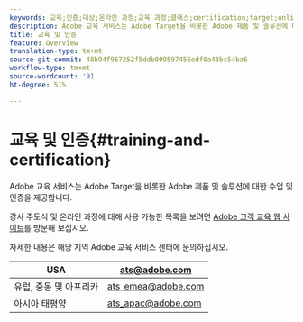 ```yaml
---
keywords: 교육;인증;대상;온라인 과정;교육 과정;클래스;certification;target;online course;class;classes
description: Adobe 교육 서비스는 Adobe Target을 비롯한 Adobe 제품 및 솔루션에 대한 수업 및 인증을 제공합니다.
title: 교육 및 인증
feature: Overview
translation-type: tm+mt
source-git-commit: 48b94f967252f5ddb009597456edf0a43bc54ba6
workflow-type: tm+mt
source-wordcount: '91'
ht-degree: 51%

---
```



# 교육 및 인증{#training-and-certification}

Adobe 교육 서비스는 Adobe Target을 비롯한 Adobe 제품 및 솔루션에 대한 수업 및 인증을 제공합니다.

강사 주도식 및 온라인 과정에 대해 사용 가능한 목록을 보려면 [Adobe 고객 교육 웹 사이트](https://training.adobe.com/training/courses.html#solution=adobeTarget)를 방문해 보십시오.

자세한 내용은 해당 지역 Adobe 교육 서비스 센터에 문의하십시오.

| USA | [ats@adobe.com](mailto:ats@adobe.com) |
|---|---|
| 유럽, 중동 및 아프리카 | [ats_emea@adobe.com](mailto:ats_emea@adobe.com) |
| 아시아 태평양 | [ats_apac@adobe.com](mailto:ats_apac@adobe.com) |

